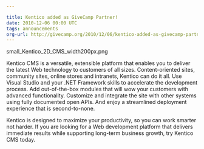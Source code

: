 ```yaml
---

title: Kentico added as GiveCamp Partner!
date: 2010-12-06 00:00 UTC
tags: announcements
org-url: http://givecamp.org/2010/12/06/kentico-added-as-givecamp-partner/
---
```


small_Kentico_2D_CMS_width200px.png

Kentico CMS is a versatile, extensible platform that enables you to deliver the latest Web technology to customers of all sizes. Content-oriented sites, community sites, online stores and intranets, Kentico can do it all. Use Visual Studio and your .NET Framework skills to accelerate the development process. Add out-of-the-box modules that will wow your customers with advanced functionality. Customize and integrate the site with other systems using fully documented open APIs. And enjoy a streamlined deployment experience that is second-to-none.

Kentico is designed to maximize your productivity, so you can work smarter not harder. If you are looking for a Web development platform that delivers immediate results while supporting long-term business growth, try Kentico CMS today.
